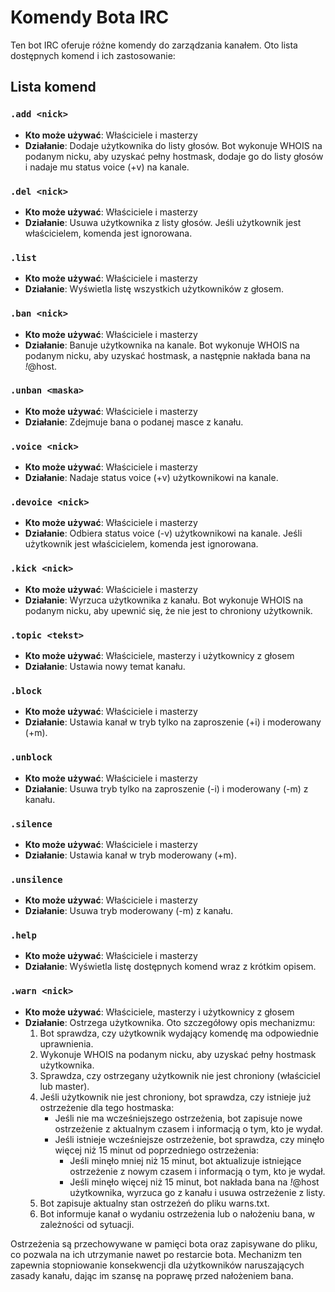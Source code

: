 # Komendy Bota IRC

Ten bot IRC oferuje różne komendy do zarządzania kanałem. Oto lista dostępnych komend i ich zastosowanie:

## Lista komend

### `.add <nick>`
- **Kto może używać**: Właściciele i masterzy
- **Działanie**: Dodaje użytkownika do listy głosów. Bot wykonuje WHOIS na podanym nicku, aby uzyskać pełny hostmask, dodaje go do listy głosów i nadaje mu status voice (+v) na kanale.

### `.del <nick>`
- **Kto może używać**: Właściciele i masterzy
- **Działanie**: Usuwa użytkownika z listy głosów. Jeśli użytkownik jest właścicielem, komenda jest ignorowana.

### `.list`
- **Kto może używać**: Właściciele i masterzy
- **Działanie**: Wyświetla listę wszystkich użytkowników z głosem.

### `.ban <nick>`
- **Kto może używać**: Właściciele i masterzy
- **Działanie**: Banuje użytkownika na kanale. Bot wykonuje WHOIS na podanym nicku, aby uzyskać hostmask, a następnie nakłada bana na *!*@host.

### `.unban <maska>`
- **Kto może używać**: Właściciele i masterzy
- **Działanie**: Zdejmuje bana o podanej masce z kanału.

### `.voice <nick>`
- **Kto może używać**: Właściciele i masterzy
- **Działanie**: Nadaje status voice (+v) użytkownikowi na kanale.

### `.devoice <nick>`
- **Kto może używać**: Właściciele i masterzy
- **Działanie**: Odbiera status voice (-v) użytkownikowi na kanale. Jeśli użytkownik jest właścicielem, komenda jest ignorowana.

### `.kick <nick>`
- **Kto może używać**: Właściciele i masterzy
- **Działanie**: Wyrzuca użytkownika z kanału. Bot wykonuje WHOIS na podanym nicku, aby upewnić się, że nie jest to chroniony użytkownik.

### `.topic <tekst>`
- **Kto może używać**: Właściciele, masterzy i użytkownicy z głosem
- **Działanie**: Ustawia nowy temat kanału.

### `.block`
- **Kto może używać**: Właściciele i masterzy
- **Działanie**: Ustawia kanał w tryb tylko na zaproszenie (+i) i moderowany (+m).

### `.unblock`
- **Kto może używać**: Właściciele i masterzy
- **Działanie**: Usuwa tryb tylko na zaproszenie (-i) i moderowany (-m) z kanału.

### `.silence`
- **Kto może używać**: Właściciele i masterzy
- **Działanie**: Ustawia kanał w tryb moderowany (+m).

### `.unsilence`
- **Kto może używać**: Właściciele i masterzy
- **Działanie**: Usuwa tryb moderowany (-m) z kanału.

### `.help`
- **Kto może używać**: Właściciele i masterzy
- **Działanie**: Wyświetla listę dostępnych komend wraz z krótkim opisem.

### `.warn <nick>`
- **Kto może używać**: Właściciele, masterzy i użytkownicy z głosem
- **Działanie**: Ostrzega użytkownika. Oto szczegółowy opis mechanizmu:
  1. Bot sprawdza, czy użytkownik wydający komendę ma odpowiednie uprawnienia.
  2. Wykonuje WHOIS na podanym nicku, aby uzyskać pełny hostmask użytkownika.
  3. Sprawdza, czy ostrzegany użytkownik nie jest chroniony (właściciel lub master).
  4. Jeśli użytkownik nie jest chroniony, bot sprawdza, czy istnieje już ostrzeżenie dla tego hostmaska:
     - Jeśli nie ma wcześniejszego ostrzeżenia, bot zapisuje nowe ostrzeżenie z aktualnym czasem i informacją o tym, kto je wydał.
     - Jeśli istnieje wcześniejsze ostrzeżenie, bot sprawdza, czy minęło więcej niż 15 minut od poprzedniego ostrzeżenia:
       * Jeśli minęło mniej niż 15 minut, bot aktualizuje istniejące ostrzeżenie z nowym czasem i informacją o tym, kto je wydał.
       * Jeśli minęło więcej niż 15 minut, bot nakłada bana na *!*@host użytkownika, wyrzuca go z kanału i usuwa ostrzeżenie z listy.
  5. Bot zapisuje aktualny stan ostrzeżeń do pliku warns.txt.
  6. Bot informuje kanał o wydaniu ostrzeżenia lub o nałożeniu bana, w zależności od sytuacji.

Ostrzeżenia są przechowywane w pamięci bota oraz zapisywane do pliku, co pozwala na ich utrzymanie nawet po restarcie bota. Mechanizm ten zapewnia stopniowanie konsekwencji dla użytkowników naruszających zasady kanału, dając im szansę na poprawę przed nałożeniem bana.
